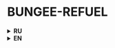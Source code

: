 # BUNGEE-REFUEL

<details>
    <summary>
        <b>RU</b>
    </summary>
Рефуел из polygon/avax/bsc/optimism/arbitrum в сети bsc/avax/polygon/arbitrum/optimism/zksync/polygon zkevm/base посредством моста https://bungee.exchange. Скрипт имеет рандомизацию в отправке транзакций (по умолчанию от 10 до 30 секунд) и количество токенов (+1-10% от отправляемого количества). По всем вопросам - https://t.me/v1aas

## Настройка
1. Скачать python последней версии
2. В private_keys.txt загрузить приватники, 1 строка - 1 ключ
3. Перейти через командную строку в папку с проектом, установить зависимости, в в командной строке написать строку:
    
    **pip install -r requirements.txt**
4. В **config.py** установить минимальную и максимальную задержку между транзакциями, там же можно поменять rpc для блокчейнов
5. В main.py закоммотить/раскоммитить сети, в которые будет рефуел 
6. Запустить main.py
7. Для рефуела есть дефолтные минимальные значения:
   
        MATIC: 1 $MATIC
        AVAX: 0.0065 $AVAX
        BSC: 0.004 $BNB 
        ARBITRUM: 0.0025 $ETH
        OPTIMISM: 0.0027 $ETH
   После выбора сети будет предложено, отправить с такими значеиями или ввести свое. ***В разных сетях - разная минимальное количество***. В bsc, matic, avax по умолчанию указаны минимальные значения не для дорогих сетей, для arb и opt - самые дорогие!

## Возможные ошибки
1. ValueError: {'code': -32000, 'message': 'noonce to low'}

Нужно поменять rpc для блокчейна, с которого отправляется транзакции

2. ValueError: {'code': -32000, 'message': 'intrinsic gas too low'}

Не хватает газ лимита, зависит по большей части от состоянии сети, можно повысить в самом коде, на строчке 72 (arbitrum) и 74 (другие сети)

3. Минимальное количество токенов для рефула не проходит

Минимальные значения в мосте плавающуие, поэтому возможно по дефолтным значениям может не пройти. При такой проблеме посмотреть в мосте минимальное количество токенов для отправки в самую дорогую сеть.


</details>

<details>
    <summary>
        <b>EN</b>
    </summary>
    Refuel from polygon/avax/bsc/optimism/arbitrum to bsc/avax/polygon/arbitrum/optimism/zksync/polygon zkevm/base network via https://bungee.exchange bridge. The script has randomization in sending transactions (10 to 30 seconds by default) and number of tokens (+1-10% of the number of tokens sent). For any questions - https://t.me/v1aas

## Setup
1. Download python latest version
2. In private_keys.txt load private keys, 1 line - 1 key
3. Go through the command line to the project folder, install dependencies, in the command line write the line:
    
    **pip install -r requirements.txt**
4. In **config.py** set the minimum and maximum delay between transactions, there you can also change the rpc for blockchains.
5. In main.py commit/uncommit the networks to be refueled
6. Run main.py
7. There are default minimum values for refuel:
   
        MATIC: 1 $MATIC
        AVAX: 0.0065 $AVAX
        BSC: 0.004 $BNB 
        ARBITRUM: 0.0025 $ETH
        OPTIMISM: 0.0027 $ETH
   After selecting a network, you will be prompted whether to send with these values or enter your own. ***The minimum number varies from network to network***. In bsc, matic, avax default minimum values are not for expensive networks, for arb and opt - the most expensive!

## Possible errors
1. ValueError: {'code': -32000, 'message': 'noonce to low'}

Need to change the rpc for the blockchain from which the transaction is sent

2. ValueError: {'code': -32000, 'message': 'intrinsic gas too low'}

Not enough gas limit, depends mostly on the state of the network, can be increased in the code itself, on line 72 (arbitrum) and 74 (other networks).

3. Minimum number of tokens for refuel does not pass

Minimum values in the bridge are floating, so it is possible that default values may not pass. If this problem occurs, check the minimum number of tokens in the bridge to send to the most expensive network.
</details>
